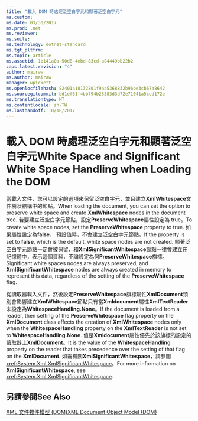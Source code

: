 ```yaml
---
title: "載入 DOM 時處理泛空白字元和顯著泛空白字元"
ms.custom: 
ms.date: 03/30/2017
ms.prod: .net
ms.reviewer: 
ms.suite: 
ms.technology: dotnet-standard
ms.tgt_pltfrm: 
ms.topic: article
ms.assetid: 1b141a0a-50d8-4ebd-83cd-a84449bb22b2
caps.latest.revision: "4"
author: mairaw
ms.author: mairaw
manager: wpickett
ms.openlocfilehash: 82401a18132801f9aa5368832b96be3cb67a8642
ms.sourcegitcommit: bd1ef61f4bb794b25383d3d72e71041a5ced172e
ms.translationtype: HT
ms.contentlocale: zh-TW
ms.lasthandoff: 10/18/2017
---
```

# <a name="white-space-and-significant-white-space-handling-when-loading-the-dom"></a><span data-ttu-id="5f378-102">載入 DOM 時處理泛空白字元和顯著泛空白字元</span><span class="sxs-lookup"><span data-stu-id="5f378-102">White Space and Significant White Space Handling when Loading the DOM</span></span>
<span data-ttu-id="5f378-103">當載入文件，您可以設定的選項來保留泛空白字元，並且建立**XmlWhitespace**文件樹狀結構中的節點。</span><span class="sxs-lookup"><span data-stu-id="5f378-103">When loading the document, you can set the option to preserve white space and create **XmlWhitespace** nodes in the document tree.</span></span> <span data-ttu-id="5f378-104">若要建立泛空白字元節點，設定**PreserveWhitespace**屬性設定為 true。</span><span class="sxs-lookup"><span data-stu-id="5f378-104">To create white space nodes, set the **PreserveWhitespace** property to true.</span></span> <span data-ttu-id="5f378-105">如果屬性設定為**false**、 預設值時，不會建立泛空白字元節點。</span><span class="sxs-lookup"><span data-stu-id="5f378-105">If the property is set to **false**, which is the default, white space nodes are not created.</span></span> <span data-ttu-id="5f378-106">顯著泛空白字元節點一定會被保留，和**XmlSignificantWhitespace**節點一律會建立在記憶體中，表示這個資料，不論設定為何**PreserveWhitespace**旗標。</span><span class="sxs-lookup"><span data-stu-id="5f378-106">Significant white spaces nodes are always preserved, and **XmlSignificantWhitespace** nodes are always created in memory to represent this data, regardless of the setting of the **PreserveWhitespace** flag.</span></span>  
  
 <span data-ttu-id="5f378-107">從讀取器載入文件，然後設定**PreserveWhitespace**旗標屬性**XmlDocument**類別會影響建立**XmlWhitespace**節點只有當**Xmldocument**屬性**XmlTextReader**未設定為**WhitespaceHandling.None**。</span><span class="sxs-lookup"><span data-stu-id="5f378-107">If the document is loaded from a reader, then setting of the **PreserveWhitespace** flag property on the **XmlDocument** class affects the creation of **XmlWhitespace** nodes only when the **WhitespaceHandling** property on the **XmlTextReader** is not set to **WhitespaceHandling.None**.</span></span> <span data-ttu-id="5f378-108">值是**Xmldocument**屬性優先於該旗標的設定的讀取器上**XmlDocument**。</span><span class="sxs-lookup"><span data-stu-id="5f378-108">It is the value of the **WhitespaceHandling** property on the reader that takes precedence over the setting of that flag on the **XmlDocument**.</span></span> <span data-ttu-id="5f378-109">如需有關**XmlSignificantWhitespace**，請參閱<xref:System.Xml.XmlSignificantWhitespace>。</span><span class="sxs-lookup"><span data-stu-id="5f378-109">For more information on **XmlSignificantWhitespace**, see <xref:System.Xml.XmlSignificantWhitespace>.</span></span>  
  
## <a name="see-also"></a><span data-ttu-id="5f378-110">另請參閱</span><span class="sxs-lookup"><span data-stu-id="5f378-110">See Also</span></span>  
 [<span data-ttu-id="5f378-111">XML 文件物件模型 (DOM)</span><span class="sxs-lookup"><span data-stu-id="5f378-111">XML Document Object Model (DOM)</span></span>](../../../../docs/standard/data/xml/xml-document-object-model-dom.md)
